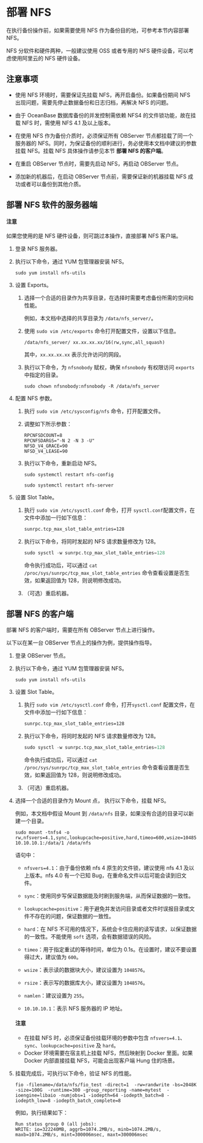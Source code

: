 # 部署 NFS

在执行备份操作前，如果需要使用 NFS 作为备份目的地，可参考本节内容部署 NFS。

NFS 分软件和硬件两种，一般建议使用 OSS 或者专用的 NFS 硬件设备，可以考虑使用阿里云的 NFS 硬件设备。

## 注意事项

* 使用 NFS 环境时，需要保证先挂载 NFS，再开启备份。如果备份期间 NFS 出现问题，需要先停止数据备份和日志归档，再解决 NFS 的问题。

* 由于 OceanBase 数据库备份的并发控制需依赖 NFS4 的文件锁功能，故在挂载 NFS 时，需使用 NFS 4.1 及以上版本。

* 在使用 NFS 作为备份介质时，必须保证所有 OBServer 节点都挂载了同一个服务器的 NFS。同时，为保证备份的顺利进行，务必使用本文档中建议的参数挂载 NFS。挂载 NFS 具体操作请参见本节 **部署 NFS 的客户端**。

* 在重启 OBServer 节点时，需要先启动 NFS，再启动 OBServer 节点。

* 添加新的机器后，在启动 OBServer 节点前，需要保证新的机器挂载 NFS 成功或者可以备份到其他介质。

## 部署 NFS 软件的服务器端

<main id="notice" type='notice'>
<h4>注意</h4>
<p>如果您使用的是 NFS 硬件设备，则可跳过本操作，直接部署 NFS 客户端。</p>
</main>

1. 登录 NFS 服务器。

2. 执行以下命令，通过 YUM 包管理器安装 NFS。

   ```shell
   sudo yum install nfs-utils
   ```

3. 设置 Exports。

   1. 选择一个合适的目录作为共享目录，在选择时需要考虑备份所需的空间和性能。

      例如，本文档中选择的共享目录为 `/data/nfs_server/`。

   2. 使用 `sudo vim /etc/exports` 命令打开配置文件，设置以下信息。

      ```shell
      /data/nfs_server/ xx.xx.xx.xx/16(rw,sync,all_squash)
      ```

      其中，`xx.xx.xx.xx` 表示允许访问的网段。

   3. 执行以下命令，为 `nfsnobody` 赋权，确保 `nfsnobody` 有权限访问 `exports` 中指定的目录。

      ```shell
      sudo chown nfsnobody:nfsnobody -R /data/nfs_server
      ```

4. 配置 NFS 参数。

   1. 执行 `sudo vim /etc/sysconfig/nfs` 命令，打开配置文件。

   2. 调整如下所示参数：

      ```shell
      RPCNFSDCOUNT=8
      RPCNFSDARGS="-N 2 -N 3 -U"
      NFSD_V4_GRACE=90
      NFSD_V4_LEASE=90
      ```

   3. 执行以下命令，重新启动 NFS。

      ```shell
      sudo systemctl restart nfs-config
      
      sudo systemctl restart nfs-server
      ```

5. 设置 Slot Table。

   1. 执行 `sudo vim /etc/sysctl.conf` 命令，打开 `sysctl.conf`配置文件，在文件中添加一行如下信息：

      ```xml
      sunrpc.tcp_max_slot_table_entries=128
      ```

   2. 执行以下命令，将同时发起的 NFS 请求数量修改为 128。

      ```sql
      sudo sysctl -w sunrpc.tcp_max_slot_table_entries=128
      ```

      命令执行成功后，可以通过 `cat /proc/sys/sunrpc/tcp_max_slot_table_entries` 命令查看设置是否生效，如果返回值为 128，则说明修改成功。

   3. （可选）重启机器。

## 部署 NFS 的客户端

部署 NFS 的客户端时，需要在所有 OBServer 节点上进行操作。

以下以在某一台 OBServer 节点上的操作为例，提供操作指导。

1. 登录 OBServer 节点。

2. 执行以下命令，通过 YUM 包管理器安装 NFS。

   ```shell
   sudo yum install nfs-utils
   ```

3. 设置 Slot Table。

   1. 执行 `sudo vim /etc/sysctl.conf` 命令，打开`sysctl.conf` 配置文件，在文件中添加一行如下信息：

      ```xml
      sunrpc.tcp_max_slot_table_entries=128
      ```

   2. 执行以下命令，将同时发起的 NFS 请求数量修改为 128。

      ```sql
      sudo sysctl -w sunrpc.tcp_max_slot_table_entries=128
      ```

      命令执行成功后，可以通过 `cat /proc/sys/sunrpc/tcp_max_slot_table_entries` 命令查看设置是否生效，如果返回值为 128，则说明修改成功。

   3. （可选）重启机器。

4. 选择一个合适的目录作为 Mount 点， 执行以下命令，挂载 NFS。

   例如，本文档中假设 Mount 到 `/data/nfs` 目录，如果没有合适的目录可以新建一个目录。

   ```shell
   sudo mount -tnfs4 -o rw,nfsvers=4.1,sync,lookupcache=positive,hard,timeo=600,wsize=1048576,rsize=1048576,namlen=255 10.10.10.1:/data/1 /data/nfs
   ```

   语句中：

   * `nfsvers=4.1`：由于备份依赖 nfs 4 原生的文件锁，建议使用 nfs 4.1 及以上版本。nfs 4.0 有一个已知 Bug，在重命名文件以后可能会读到旧文件。

   * `sync`：使用同步写保证数据能及时刷到服务端，从而保证数据的一致性。

   * `lookupcache=positive`：用于避免并发访问目录或者文件时误报目录或文件不存在的问题，保证数据的一致性。

   * `hard`：在 NFS 不可用的情况下，系统会卡住应用的读写请求，以保证数据的一致性。不能使用 `soft` 选项，会有数据错误的风险。

   * `timeo`：用于指定重试的等待时间，单位为 0.1s。在设置时，建议不要设置得过大，建议值为 `600`。

   * `wsize`：表示读的数据块大小，建议设置为 `1048576`。

   * `rsize`：表示写的数据库大小，建议设置为 `1048576`。

   * `namlen`：建议设置为 `255`。

   * `10.10.10.1`：表示 NFS 服务器的 IP 地址。

   <main id="notice" type='notice'>
   <h4>注意</h4>
   <ul>
   <li>在挂载 NFS 时，必须保证备份挂载环境的参数中包含 <code>nfsvers=4.1</code>、<code>sync</code>、<code>lookupcache=positive</code> 及 <code>hard</code>。</li>
   <li>Docker 环境需要在宿主机上挂载 NFS，然后映射到 Docker 里面。如果 Docker 内部直接挂载 NFS，可能会出现客户端 Hung 住的场景。</li>
   </ul>
   </main>

5. 挂载完成后，可执行以下命令，验证 NFS 的性能。

   ```shell
   fio -filename=/data/nfs/fio_test -direct=1  -rw=randwrite -bs=2048K -size=100G  -runtime=300 -group_reporting -name=mytest  -ioengine=libaio -numjobs=1 -iodepth=64 -iodepth_batch=8 -iodepth_low=8 -iodepth_batch_complete=8
   ```

   例如，执行结果如下：

   ```shell
   Run status group 0 (all jobs):
   WRITE: io=322240MB, aggrb=1074.2MB/s, minb=1074.2MB/s, maxb=1074.2MB/s, mint=300006msec, maxt=300006msec
   ```
